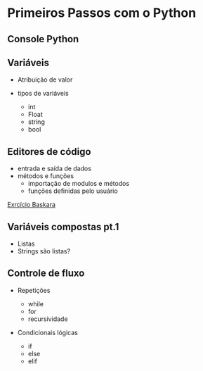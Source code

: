 # Primeiros Passos com o Python

## Console Python

## Variáveis

* Atribuição de valor

* tipos de variáveis
    * int
    * Float
    * string
    * bool

## Editores de código

* entrada e saída de dados
* métodos e funções
  * importação de modulos e métodos
  * funções definidas pelo usuário

[Exrcício Baskara](./Bhaskara.pdf)


## Variáveis compostas pt.1

* Listas
* Strings são listas?
  
## Controle de fluxo

* Repetições

  * while
  * for
  * recursividade


* Condicionais lógicas

  * if
  * else
  * elif





